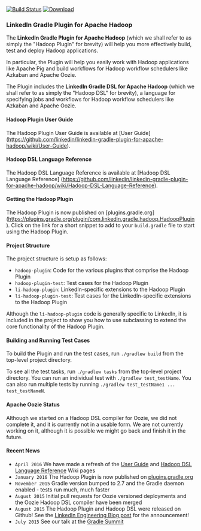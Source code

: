 <!--
Copyright 2015 LinkedIn Corp.

Licensed under the Apache License, Version 2.0 (the "License"); you may not
use this file except in compliance with the License. You may obtain a copy of
the License at

http://www.apache.org/licenses/LICENSE-2.0

Unless required by applicable law or agreed to in writing, software
distributed under the License is distributed on an "AS IS" BASIS, WITHOUT
WARRANTIES OR CONDITIONS OF ANY KIND, either express or implied. See the
License for the specific language governing permissions and limitations under
the License.
-->

[![Build Status](https://travis-ci.org/linkedin/linkedin-gradle-plugin-for-apache-hadoop.svg?branch=master)](https://travis-ci.org/linkedin/linkedin-gradle-plugin-for-apache-hadoop) [![Download](https://api.bintray.com/packages/convexquad/maven/linkedin-gradle-plugin-for-apache-hadoop/images/download.svg)](https://bintray.com/convexquad/maven/linkedin-gradle-plugin-for-apache-hadoop/_latestVersion)

### LinkedIn Gradle Plugin for Apache Hadoop

The **LinkedIn Gradle Plugin for Apache Hadoop** (which we shall refer to as simply the
"Hadoop Plugin" for brevity) will help you more effectively build, test and deploy Hadoop
applications.

In particular, the Plugin will help you easily work with Hadoop applications like Apache Pig and
build workflows for Hadoop workflow schedulers like Azkaban and Apache Oozie.

The Plugin includes the **LinkedIn Gradle DSL for Apache Hadoop** (which we shall refer to as simply
the "Hadoop DSL" for brevity), a language for specifying jobs and workflows for Hadoop workflow
schedulers like Azkaban and Apache Oozie.

#### Hadoop Plugin User Guide

The Hadoop Plugin User Guide is available at [User Guide]
(https://github.com/linkedin/linkedin-gradle-plugin-for-apache-hadoop/wiki/User-Guide).

#### Hadoop DSL Language Reference

The Hadoop DSL Language Reference is available at [Hadoop DSL Language Reference]
(https://github.com/linkedin/linkedin-gradle-plugin-for-apache-hadoop/wiki/Hadoop-DSL-Language-Reference).

#### Getting the Hadoop Plugin

The Hadoop Plugin is now published on [plugins.gradle.org]
(https://plugins.gradle.org/plugin/com.linkedin.gradle.hadoop.HadoopPlugin). Click on the link for
a short snippet to add to your `build.gradle` file to start using the Hadoop Plugin.

#### Project Structure

The project structure is setup as follows:

  * `hadoop-plugin`: Code for the various plugins that comprise the Hadoop Plugin
  * `hadoop-plugin-test`: Test cases for the Hadoop Plugin
  * `li-hadoop-plugin`: LinkedIn-specific extensions to the Hadoop Plugin
  * `li-hadoop-plugin-test`: Test cases for the LinkedIn-specific extensions to the Hadoop Plugin

Although the `li-hadoop-plugin` code is generally specific to LinkedIn, it is included in the
project to show you how to use subclassing to extend the core functionality of the Hadoop Plugin.

#### Building and Running Test Cases

To build the Plugin and run the test cases, run `./gradlew build` from the top-level project directory.

To see all the test tasks, run `./gradlew tasks` from the top-level project directory. You can run
an individual test with `./gradlew test_testName`. You can also run multiple tests by running
`./gradlew test_testName1 ... test_testNameN`.

#### Apache Oozie Status

Although we started on a Hadoop DSL compiler for Oozie, we did not complete it, and it is currently
not in a usable form. We are not currently working on it, although it is possible we might go back
and finish it in the future.

#### Recent News

  * `April 2016` We have made a refresh of the [User Guide](https://github.com/linkedin/linkedin-gradle-plugin-for-apache-hadoop/wiki/User-Guide) and [Hadoop DSL Language Reference](https://github.com/linkedin/linkedin-gradle-plugin-for-apache-hadoop/wiki/Hadoop-DSL-Language-Reference) Wiki pages
  * `January 2016` The Hadoop Plugin is now published on [plugins.gradle.org](https://plugins.gradle.org/plugin/com.linkedin.gradle.hadoop.HadoopPlugin)
  * `November 2015` Gradle version bumped to 2.7 and the Gradle daemon enabled - tests run much, much faster
  * `August 2015` Initial pull requests for Oozie versioned deployments and the Oozie Hadoop DSL compiler have been merged
  * `August 2015` The Hadoop Plugin and Hadoop DSL were released on Github! See the [LinkedIn Engineering Blog post](https://engineering.linkedin.com/hadoop/open-sourcing-linkedin-gradle-plugin-and-dsl-apache-hadoop) for the announcement!
  * `July 2015` See our talk at the [Gradle Summit](https://www.youtube.com/watch?v=51NzDgxHr4I)
